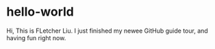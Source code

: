 # hello-world

Hi, This is FLetcher Liu.
I just finished my newee GitHub guide tour, and having fun right now.
